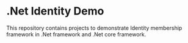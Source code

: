 # .Net Identity Demo

This repository contains projects to demonstrate Identity membership framework in .Net framework and .Net core framework.
